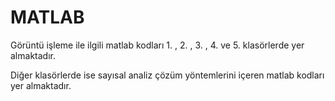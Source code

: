 # MATLAB

 Görüntü işleme ile ilgili matlab kodları 1. , 2. , 3. , 4. ve 5. klasörlerde yer almaktadır.
 
 Diğer klasörlerde ise sayısal analiz çözüm yöntemlerini içeren matlab kodları yer almaktadır.

